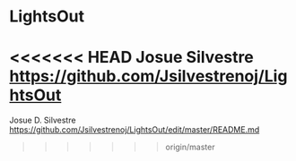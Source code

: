 # LightsOut
<<<<<<< HEAD
Josue Silvestre
https://github.com/Jsilvestrenoj/LightsOut
=======
Josue D. Silvestre
https://github.com/Jsilvestrenoj/LightsOut/edit/master/README.md
>>>>>>> origin/master
